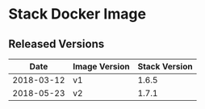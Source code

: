# Stack Docker Image

## Released Versions

| Date       | Image Version | Stack Version |
|------------|---------------|---------------|
| 2018-03-12 | v1            | 1.6.5         |
| 2018-05-23 | v2            | 1.7.1         |
